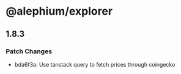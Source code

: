 # @alephium/explorer

## 1.8.3

### Patch Changes

- bda6f3a: Use tanstack query to fetch prices through coingecko

